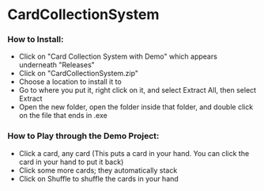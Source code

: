 # CardCollectionSystem

### How to Install:
+ Click on "Card Collection System with Demo" which appears underneath "Releases"
+ Click on "CardCollectionSystem.zip"
+ Choose a location to install it to
+ Go to where you put it, right click on it, and select Extract All, then select Extract
+ Open the new folder, open the folder inside that folder, and double click on the file that ends in .exe

### How to Play through the Demo Project:
+ Click a card, any card (This puts a card in your hand. You can click the card in your hand to put it back)
+ Click some more cards; they automatically stack
+ Click on Shuffle to shuffle the cards in your hand
